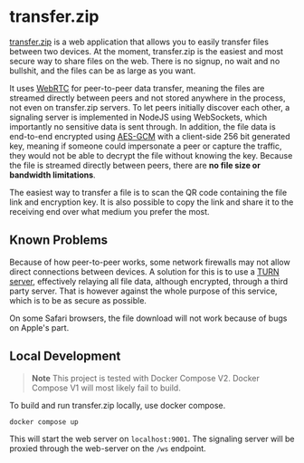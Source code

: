 # transfer.zip
[transfer.zip](https://transfer.zip/) is a web application that allows you to easily transfer files between two devices. At the moment, transfer.zip is the easiest and most secure way to share files on the web.  There is no signup, no wait and no bullshit, and the files can be as large as you want. 

It uses [WebRTC](http://www.webrtc.org/) for peer-to-peer data transfer, meaning the files are streamed directly between peers and not stored anywhere in the process, not even on transfer.zip servers. To let peers initially discover each other, a signaling server is implemented in NodeJS using WebSockets, which importantly no sensitive data is sent through. In addition, the file data is end-to-end encrypted using [AES-GCM](https://en.wikipedia.org/wiki/Galois/Counter_Mode) with a client-side 256 bit generated key, meaning if someone could impersonate a peer or capture the traffic, they would not be able to decrypt the file without knowing the key. Because the file is streamed directly between peers, there are **no file size or bandwidth limitations**. 

The easiest way to transfer a file is to scan the QR code containing the file link and encryption key. It is also possible to copy the link and share it to the receiving end over what medium you prefer the most. 

## Known Problems

Because of how peer-to-peer works, some network firewalls may not allow direct connections between devices. A solution for this is to use a [TURN server](https://webrtc.org/getting-started/turn-server), effectively relaying all file data, although encrypted, through a third party server. That is however against the whole purpose of this service, which is to be as secure as possible.

On some Safari browsers, the file download will not work because of bugs on Apple's part.

## Local Development

> **Note**
> This project is tested with Docker Compose V2. Docker Compose V1 will most likely fail to build.

To build and run transfer.zip locally, use docker compose.
```
docker compose up
```
This will start the web server on `localhost:9001`. The signaling server will be proxied through the web-server on the `/ws` endpoint.
